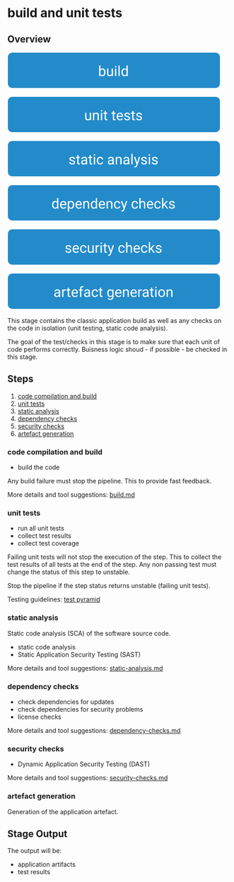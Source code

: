 # build and unit tests

## Overview

![Build Stage](images/build.svg)

This stage contains the classic application build as well as any checks on the code in isolation (unit testing, static code analysis).

The goal of the test/checks in this stage is to make sure that each unit of code performs correctly. Buisness logic shoud - if possible - be checked in this stage.

## Steps

1. [code compilation and build](#code-compilation-and-build)
2. [unit tests](#unit-tests)
3. [static analysis](#static-analysis)
4. [dependency checks](#dependency-checks)
5. [security checks](#security-checks)
6. [artefact generation](#artefact-generation)

### code compilation and build

* build the code

Any build failure must stop the pipeline. This to provide fast feedback.

More details and tool suggestions: [build.md](build.md)

### unit tests

* run all unit tests
* collect test results
* collect test coverage

Failing unit tests will not stop the execution of the step.
This to collect the test results of all tests at the end of the step.
Any non passing test must change the status of this step to unstable.

Stop the pipeline if the step status returns unstable (failing unit tests).

Testing guidelines: [test pyramid](../../best-practices.md#testing)

### static analysis

Static code analysis (SCA) of the software source code.

* static code analysis
* Static Application Security Testing (SAST)

More details and tool suggestions: [static-analysis.md](static-analysis.md)

### dependency checks

* check dependencies for updates
* check dependencies for security problems
* license checks

More details and tool suggestions: [dependency-checks.md](dependency-checks.md)

### security checks

* Dynamic Application Security Testing (DAST)

More details and tool suggestions: [security-checks.md](security-checks.md)

### artefact generation

Generation of the application artefact.

## Stage Output

The output will be:

* application artifacts
* test results
